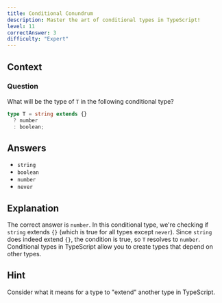 ```yaml
---
title: Conditional Conundrum
description: Master the art of conditional types in TypeScript!
level: 11
correctAnswer: 3
difficulty: "Expert"
---
```


## Context

### Question
What will be the type of `T` in the following conditional type?

```typescript
type T = string extends {}
  ? number
  : boolean;
```

## Answers
- `string`
- `boolean`
- `number`
- `never`

## Explanation
The correct answer is `number`. In this conditional type, we're checking if `string` extends `{}` (which is true for all types except `never`). Since `string` does indeed extend `{}`, the condition is true, so `T` resolves to `number`. Conditional types in TypeScript allow you to create types that depend on other types.

## Hint
Consider what it means for a type to "extend" another type in TypeScript.